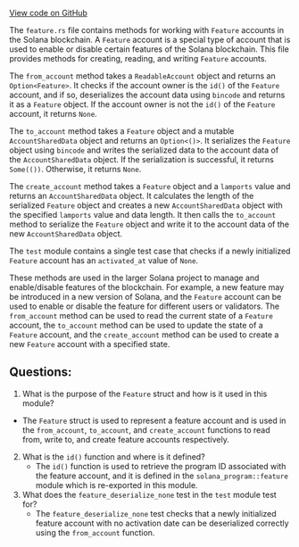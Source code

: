[View code on GitHub](https://github.com/solana-labs/solana/blob/master/sdk/src/feature.rs)

The `feature.rs` file contains methods for working with `Feature` accounts in the Solana blockchain. A `Feature` account is a special type of account that is used to enable or disable certain features of the Solana blockchain. This file provides methods for creating, reading, and writing `Feature` accounts.

The `from_account` method takes a `ReadableAccount` object and returns an `Option<Feature>`. It checks if the account owner is the `id()` of the `Feature` account, and if so, deserializes the account data using `bincode` and returns it as a `Feature` object. If the account owner is not the `id()` of the `Feature` account, it returns `None`.

The `to_account` method takes a `Feature` object and a mutable `AccountSharedData` object and returns an `Option<()>`. It serializes the `Feature` object using `bincode` and writes the serialized data to the account data of the `AccountSharedData` object. If the serialization is successful, it returns `Some(())`. Otherwise, it returns `None`.

The `create_account` method takes a `Feature` object and a `lamports` value and returns an `AccountSharedData` object. It calculates the length of the serialized `Feature` object and creates a new `AccountSharedData` object with the specified `lamports` value and data length. It then calls the `to_account` method to serialize the `Feature` object and write it to the account data of the new `AccountSharedData` object.

The `test` module contains a single test case that checks if a newly initialized `Feature` account has an `activated_at` value of `None`.

These methods are used in the larger Solana project to manage and enable/disable features of the blockchain. For example, a new feature may be introduced in a new version of Solana, and the `Feature` account can be used to enable or disable the feature for different users or validators. The `from_account` method can be used to read the current state of a `Feature` account, the `to_account` method can be used to update the state of a `Feature` account, and the `create_account` method can be used to create a new `Feature` account with a specified state.
## Questions: 
 1. What is the purpose of the `Feature` struct and how is it used in this module?
   - The `Feature` struct is used to represent a feature account and is used in the `from_account`, `to_account`, and `create_account` functions to read from, write to, and create feature accounts respectively.
2. What is the `id()` function and where is it defined?
   - The `id()` function is used to retrieve the program ID associated with the feature account, and it is defined in the `solana_program::feature` module which is re-exported in this module.
3. What does the `feature_deserialize_none` test in the `test` module test for?
   - The `feature_deserialize_none` test checks that a newly initialized feature account with no activation date can be deserialized correctly using the `from_account` function.
